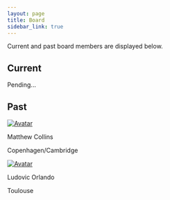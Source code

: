 ```yaml
---
layout: page
title: Board
sidebar_link: true
---
```


Current and past board members are displayed below.

<h2>Current</h2>

Pending...

<h2>Past</h2>

<div class="avatar">

<div class ="member">
<div class="square"><a href="https://www.arch.cam.ac.uk/staff/prof-matthew-collins" target="_blank"><img src="{{ "/assets/images/profile_pictures/COLLINS_Matthew.jpg" | relative_url }}" alt="Avatar" /></a></div>
<p>Matthew Collins</p>
<p>Copenhagen/Cambridge</p>
</div>

<div class ="member">
<div class="square"><a href="https://cagt.cnrs.fr/orlando-ludovic/" target="_blank"><img src="{{ "/assets/images/profile_pictures/ORLANDO_Ludovic.jpg" | relative_url }}" alt="Avatar" /></a></div>
<p>Ludovic Orlando</p>
<p>Toulouse</p>
</div>

</div>  
<br>
